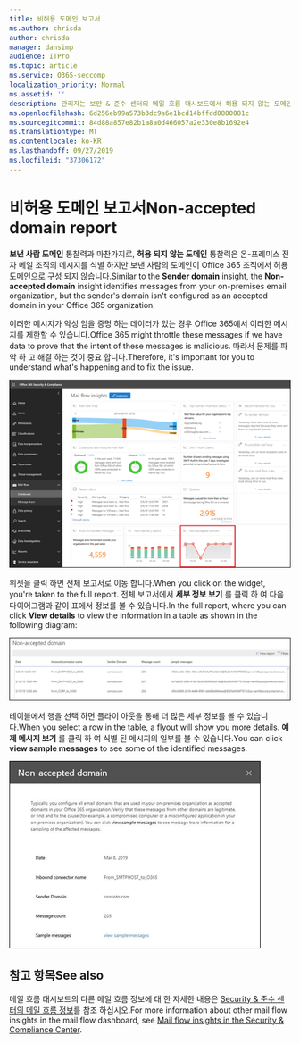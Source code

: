 ```yaml
---
title: 비허용 도메인 보고서
ms.author: chrisda
author: chrisda
manager: dansimp
audience: ITPro
ms.topic: article
ms.service: O365-seccomp
localization_priority: Normal
ms.assetid: ''
description: 관리자는 보안 & 준수 센터의 메일 흐름 대시보드에서 허용 되지 않는 도메인 보고서에 대 한 정보를 확인할 수 있습니다.
ms.openlocfilehash: 6d256eb99a573b3dc9a6e1bcd14bffdd0800081c
ms.sourcegitcommit: 84d88a857e82b1a8a0d466057a2e330e8b1692e4
ms.translationtype: MT
ms.contentlocale: ko-KR
ms.lasthandoff: 09/27/2019
ms.locfileid: "37306172"
---
```

# <a name="non-accepted-domain-report"></a><span data-ttu-id="02e03-103">비허용 도메인 보고서</span><span class="sxs-lookup"><span data-stu-id="02e03-103">Non-accepted domain report</span></span>

<span data-ttu-id="02e03-104">**보낸 사람 도메인** 통찰력과 마찬가지로, **허용 되지 않는 도메인** 통찰력은 온-프레미스 전자 메일 조직의 메시지를 식별 하지만 보낸 사람의 도메인이 Office 365 조직에서 허용 도메인으로 구성 되지 않습니다.</span><span class="sxs-lookup"><span data-stu-id="02e03-104">Similar to the **Sender domain** insight, the **Non-accepted domain** insight identifies messages from your on-premises email organization, but the sender's domain isn't configured as an accepted domain in your Office 365 organization.</span></span>

<span data-ttu-id="02e03-105">이러한 메시지가 악성 임을 증명 하는 데이터가 있는 경우 Office 365에서 이러한 메시지를 제한할 수 있습니다.</span><span class="sxs-lookup"><span data-stu-id="02e03-105">Office 365 might throttle these messages if we have data to prove that the intent of these messages is malicious.</span></span> <span data-ttu-id="02e03-106">따라서 문제를 파악 하 고 해결 하는 것이 중요 합니다.</span><span class="sxs-lookup"><span data-stu-id="02e03-106">Therefore, it's important for you to understand what's happening and to fix the issue.</span></span>

![보안 & 준수 센터의 메일 흐름 대시보드에 허용 되지 않는 도메인 보고서가 있습니다.](../media/non-accepted-domain-report-selected.png)

<span data-ttu-id="02e03-108">위젯을 클릭 하면 전체 보고서로 이동 합니다.</span><span class="sxs-lookup"><span data-stu-id="02e03-108">When you click on the widget, you're taken to the full report.</span></span> <span data-ttu-id="02e03-109">전체 보고서에서 **세부 정보 보기** 를 클릭 하 여 다음 다이어그램과 같이 표에서 정보를 볼 수 있습니다.</span><span class="sxs-lookup"><span data-stu-id="02e03-109">In the full report, where you can click **View details** to view the information in a table as shown in the following diagram:</span></span>

![허용 되지 않는 도메인 보고서의 정보 테이블 보기](../media/non-accepted-domain-report-view-details.png)

<span data-ttu-id="02e03-111">테이블에서 행을 선택 하면 플라이 아웃을 통해 더 많은 세부 정보를 볼 수 있습니다.</span><span class="sxs-lookup"><span data-stu-id="02e03-111">When you select a row in the table, a flyout will show you more details.</span></span> <span data-ttu-id="02e03-112">**예제 메시지 보기** 를 클릭 하 여 식별 된 메시지의 일부를 볼 수 있습니다.</span><span class="sxs-lookup"><span data-stu-id="02e03-112">You can click **view sample messages** to see some of the identified messages.</span></span>

![허용 되지 않는 도메인 보고서의 세부 정보 테이블에서 행 선택](../media/non-accepted-domain-report-select-row-in-table.png)

## <a name="see-also"></a><span data-ttu-id="02e03-114">참고 항목</span><span class="sxs-lookup"><span data-stu-id="02e03-114">See also</span></span>

<span data-ttu-id="02e03-115">메일 흐름 대시보드의 다른 메일 흐름 정보에 대 한 자세한 내용은 [Security & 준수 센터의 메일 흐름 정보](mail-flow-insights-v2.md)를 참조 하십시오.</span><span class="sxs-lookup"><span data-stu-id="02e03-115">For more information about other mail flow insights in the mail flow dashboard, see [Mail flow insights in the Security & Compliance Center](mail-flow-insights-v2.md).</span></span>
